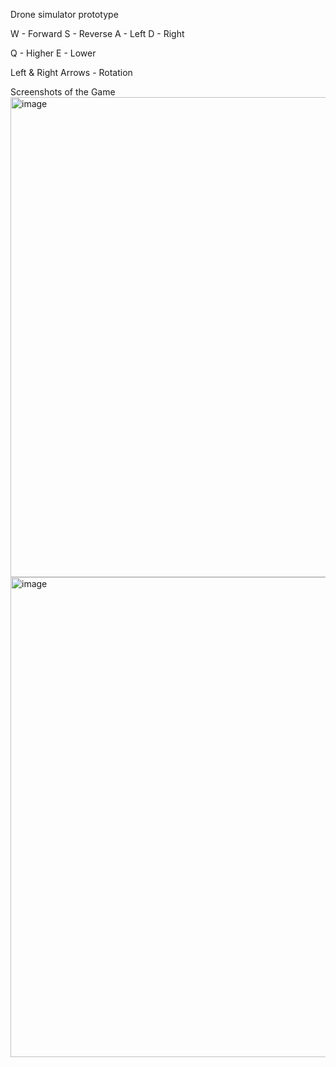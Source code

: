 Drone simulator prototype 

W - Forward
S - Reverse
A - Left 
D - Right

Q - Higher
E - Lower

Left & Right Arrows - Rotation

Screenshots of the Game
<img width="2732" height="768" alt="image" src="https://github.com/user-attachments/assets/f412a321-4733-474e-97c5-df3fbb4b5a8b" />
<img width="2732" height="768" alt="image" src="https://github.com/user-attachments/assets/099100bf-41a1-4773-9370-7407946bd9cd" />
